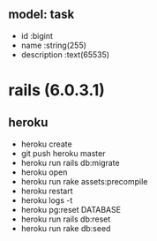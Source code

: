 ## model: task

* id    :bigint
* name  :string(255)
* description  :text(65535)
# rails (6.0.3.1)
## heroku
* heroku create
* git push heroku master
* heroku run rails db:migrate
* heroku open
* heroku run rake assets:precompile
* heroku restart
* heroku logs -t
* heroku pg:reset DATABASE
* heroku run rails db:reset
* heroku run rake db:seed